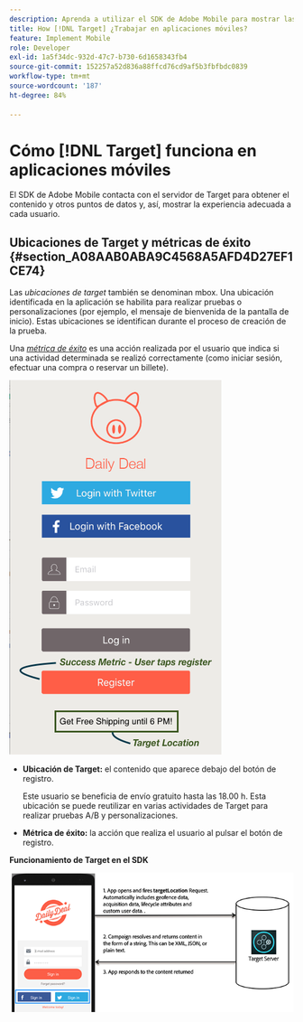 ```yaml
---
description: Aprenda a utilizar el SDK de Adobe Mobile para mostrar las experiencias óptimas a los visitantes de su aplicación móvil.
title: How [!DNL Target] ¿Trabajar en aplicaciones móviles?
feature: Implement Mobile
role: Developer
exl-id: 1a5f34dc-932d-47c7-b730-6d1658343fb4
source-git-commit: 152257a52d836a88ffcd76cd9af5b3fbfbdc0839
workflow-type: tm+mt
source-wordcount: '187'
ht-degree: 84%

---
```


# Cómo [!DNL Target] funciona en aplicaciones móviles

El SDK de Adobe Mobile contacta con el servidor de Target para obtener el contenido y otros puntos de datos y, así, mostrar la experiencia adecuada a cada usuario.

## Ubicaciones de Target y métricas de éxito   {#section_A08AAB0ABA9C4568A5AFD4D27EF1CE74}

Las *ubicaciones de target* también se denominan mbox. Una ubicación identificada en la aplicación se habilita para realizar pruebas o personalizaciones (por ejemplo, el mensaje de bienvenida de la pantalla de inicio). Estas ubicaciones se identifican durante el proceso de creación de la prueba.

Una *[métrica de éxito](/help/main/c-activities/r-success-metrics/success-metrics.md#reference_D011575C85DA48E989A244593D9B9924)* es una acción realizada por el usuario que indica si una actividad determinada se realizó correctamente (como iniciar sesión, efectuar una compra o reservar un billete).

![](assets/mobile-target-location.png)

* **Ubicación de Target:** el contenido que aparece debajo del botón de registro.

   Este usuario se beneficia de envío gratuito hasta las 18.00 h. Esta ubicación se puede reutilizar en varias actividades de Target para realizar pruebas A/B y personalizaciones.

* **Métrica de éxito:** la acción que realiza el usuario al pulsar el botón de registro.

**Funcionamiento de Target en el SDK**

![](assets/how-target-mobile-works.png)
